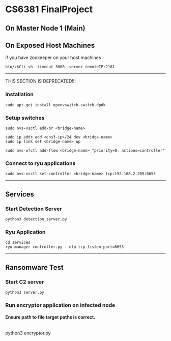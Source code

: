 # CS6381 FinalProject

## On Master Node 1 (Main)



## On Exposed Host Machines
if you have zookeeper on your host machines
```sh=
bin/zkCli.sh -timeout 3000 -server remoteIP:2181
```
---

THIS SECTION IS DEPRECATED!!!
### Installation
```sh=
sudo apt-get install openvswitch-switch-dpdk
```

### Setup switches
```sh=
sudo ovs-vsctl add-br <bridge-name>
```
```sh=
sudo ip addr add <ens3-ip>/24 dev <bridge-name>
sudo ip link set <bridge-name> up
```

```sh=
sudo ovs-ofctl add-flow <bridge-name> "priority=0, actions=controller"
```

### Connect to ryu applications
```sh=
sudo ovs-vsctl set-controller <bridge-name> tcp:192.168.2.209:6653
```

---
## Services

### Start Detection Server
```sh=
python3 detection_server.py
```
### Ryu Application
```
cd services
ryu-manager controller.py --ofp-tcp-listen-port=6653
```

---
## Ransomware Test

### Start C2 server
```sh=
python3 server.py
```
### Run encryptor application on infected node
#### Ensure path to file target paths is correct.
```
```
python3 encryptor.py
```
```

